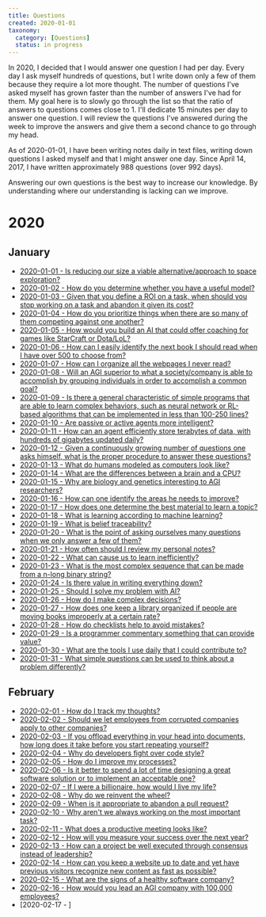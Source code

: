 ```yaml
---
title: Questions
created: 2020-01-01
taxonomy:
  category: [Questions]
  status: in progress
---
```


In 2020, I decided that I would answer one question I had per day. Every day I ask myself hundreds of questions, but I write down only a few of them because they require a lot more thought. The number of questions I've asked myself has grown faster than the number of answers I've had for them. My goal here is to slowly go through the list so that the ratio of answers to questions comes close to 1. I'll dedicate 15 minutes per day to answer one question. I will review the questions I've answered during the week to improve the answers and give them a second chance to go through my head.

As of 2020-01-01, I have been writing notes daily in text files, writing down questions I asked myself and that I might answer one day. Since April 14, 2017, I have written approximately 988 questions (over 992 days).

Answering our own questions is the best way to increase our knowledge. By understanding where our understanding is lacking can we improve.

# 2020
## January
* [2020-01-01 - Is reducing our size a viable alternative/approach to space exploration?](2020/01/01)
* [2020-01-02 - How do you determine whether you have a useful model?](2020/01/02)
* [2020-01-03 - Given that you define a ROI on a task, when should you stop working on a task and abandon it given its cost?](2020/01/03)
* [2020-01-04 - How do you prioritize things when there are so many of them competing against one another?](2020/01/04)
* [2020-01-05 - How would you build an AI that could offer coaching for games like StarCraft or Dota/LoL?](2020/01/05)
* [2020-01-06 - How can I easily identify the next book I should read when I have over 500 to choose from?](2020/01/06)
* [2020-01-07 - How can I organize all the webpages I never read?](2020/01/07)
* [2020-01-08 - Will an AGI superior to what a society/company is able to accomplish by grouping individuals in order to accomplish a common goal?](2020/01/08)
* [2020-01-09 - Is there a general characteristic of simple programs that are able to learn complex behaviors, such as neural network or RL-based algorithms that can be implemented in less than 100-250 lines?](2020/01/09)
* [2020-01-10 - Are passive or active agents more intelligent?](2020/01/10)
* [2020-01-11 - How can an agent efficiently store terabytes of data, with hundreds of gigabytes updated daily?](2020/01/11)
* [2020-01-12 - Given a continuously growing number of questions one asks himself, what is the proper procedure to answer these questions?](2020/01/12)
* [2020-01-13 - What do humans modeled as computers look like?](2020/01/13)
* [2020-01-14 - What are the differences between a brain and a CPU?](2020/01/14)
* [2020-01-15 - Why are biology and genetics interesting to AGI researchers?](2020/01/15)
* [2020-01-16 - How can one identify the areas he needs to improve?](2020/01/16)
* [2020-01-17 - How does one determine the best material to learn a topic?](2020/01/17)
* [2020-01-18 - What is learning according to machine learning?](2020/01/18)
* [2020-01-19 - What is belief traceability?](2020/01/19)
* [2020-01-20 - What is the point of asking ourselves many questions when we only answer a few of them?](2020/01/20)
* [2020-01-21 - How often should I review my personal notes?](2020/01/21)
* [2020-01-22 - What can cause us to learn inefficiently?](2020/01/22)
* [2020-01-23 - What is the most complex sequence that can be made from a n-long binary string?](2020/01/23)
* [2020-01-24 - Is there value in writing everything down?](2020/01/24)
* [2020-01-25 - Should I solve my problem with AI?](2020/01/25)
* [2020-01-26 - How do I make complex decisions?](2020/01/26)
* [2020-01-27 - How does one keep a library organized if people are moving books improperly at a certain rate?](2020/01/27)
* [2020-01-28 - How do checklists help to avoid mistakes?](2020/01/28)
* [2020-01-29 - Is a programmer commentary something that can provide value?](2020/01/29)
* [2020-01-30 - What are the tools I use daily that I could contribute to?](2020/01/30)
* [2020-01-31 - What simple questions can be used to think about a problem differently?](2020/01/31)

## February
* [2020-02-01 - How do I track my thoughts?](2020/02/01)
* [2020-02-02 - Should we let employees from corrupted companies apply to other companies?](2020/02/02)
* [2020-02-03 - If you offload everything in your head into documents, how long does it take before you start repeating yourself?](2020/02/03)
* [2020-02-04 - Why do developers fight over code style?](2020/02/04)
* [2020-02-05 - How do I improve my processes?](2020/02/05)
* [2020-02-06 - Is it better to spend a lot of time designing a great software solution or to implement an acceptable one?](2020/02/06)
* [2020-02-07 - If I were a billionaire, how would I live my life?](2020/02/07)
* [2020-02-08 - Why do we reinvent the wheel?](2020/02/08)
* [2020-02-09 - When is it appropriate to abandon a pull request?](2020/02/09)
* [2020-02-10 - Why aren't we always working on the most important task?](2020/02/10)
* [2020-02-11 - What does a productive meeting looks like?](2020/02/11)
* [2020-02-12 - How will you measure your success over the next year?](2020/02/12)
* [2020-02-13 - How can a project be well executed through consensus instead of leadership?](2020/02/13)
* [2020-02-14 - How can you keep a website up to date and yet have previous visitors recognize new content as fast as possible?](2020/02/14)
* [2020-02-15 - What are the signs of a healthy software company?](2020/02/15)
* [2020-02-16 - How would you lead an AGI company with 100,000 employees?](2020/02/16)
* [2020-02-17 - ]
